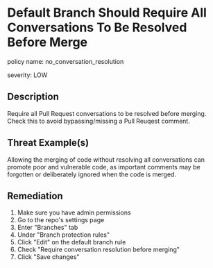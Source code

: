 # Default Branch Should Require All Conversations To Be Resolved Before Merge

policy name: no_conversation_resolution

severity: LOW

## Description

Require all Pull Request conversations to be resolved before merging. Check
this to avoid bypassing/missing a Pull Reuqest comment.

## Threat Example(s)

Allowing the merging of code without resolving all conversations can promote
poor and vulnerable code, as important comments may be forgotten or deliberately
ignored when the code is merged.

## Remediation

1. Make sure you have admin permissions
2. Go to the repo's settings page
3. Enter "Branches" tab
4. Under "Branch protection rules"
5. Click "Edit" on the default branch rule
6. Check "Require conversation resolution before merging"
7. Click "Save changes"
